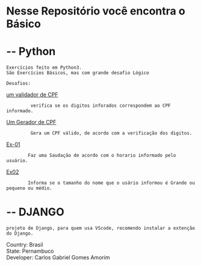 # Nesse Repositório você encontra o Básico 

#  -- Python
    Exercícios feito em Python3. 
    São Exercícios Básicos, mas com grande desafio Lógico

    Desafios:
[um validador de CPF](https://github.com/GabrielCarlosG/.py/blob/master/Aula_Python/validacpf.py)

             verifica se os digitos inforados correspondem ao CPF informado.
[Um Gerador de CPF](https://github.com/GabrielCarlosG/.py/blob/master/Aula_Python/gerador-cpf.py)

             Gera um CPF válido, de acordo com a verificação dos digitos.
[Ex-01](https://github.com/GabrielCarlosG/.py/blob/master/Aula_Python/Ex-01.py) 

            Faz uma Saudação de acordo com o horario informado pelo usuário.

[Ex02](https://github.com/GabrielCarlosG/.py/blob/master/Aula_Python/Ex-02.py)

            Informa se o tamanho do nome que o usário informou é Grande ou pequeno ou médio.

# -- DJANGO
    
    projeto de Django, para quem usa VScode, recomendo instalar a extenção do Django.

Country: Brasil<br>
State: Pernambuco<br>
Developer: Carlos Gabriel Gomes Amorim<br>
